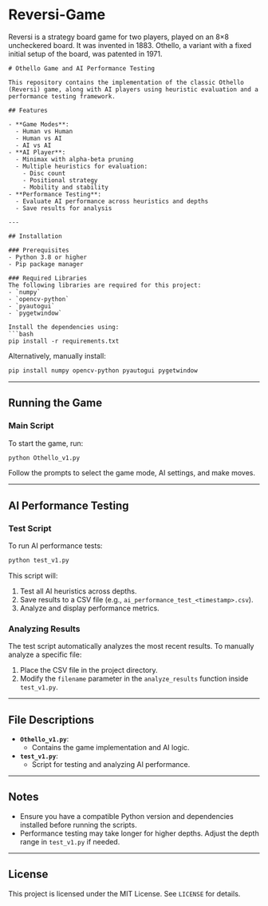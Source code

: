 # Reversi-Game
Reversi is a strategy board game for two players, played on an 8×8 uncheckered board. It was invented in 1883. Othello, a variant with a fixed initial setup of the board, was patented in 1971.


```
# Othello Game and AI Performance Testing

This repository contains the implementation of the classic Othello (Reversi) game, along with AI players using heuristic evaluation and a performance testing framework.

## Features

- **Game Modes**:
  - Human vs Human
  - Human vs AI
  - AI vs AI
- **AI Player**:
  - Minimax with alpha-beta pruning
  - Multiple heuristics for evaluation:
    - Disc count
    - Positional strategy
    - Mobility and stability
- **Performance Testing**:
  - Evaluate AI performance across heuristics and depths
  - Save results for analysis

---

## Installation

### Prerequisites
- Python 3.8 or higher
- Pip package manager

### Required Libraries
The following libraries are required for this project:
- `numpy`
- `opencv-python`
- `pyautogui`
- `pygetwindow`

Install the dependencies using:
```bash
pip install -r requirements.txt
```

Alternatively, manually install:
```bash
pip install numpy opencv-python pyautogui pygetwindow
```

---

## Running the Game

### Main Script
To start the game, run:
```bash
python Othello_v1.py
```

Follow the prompts to select the game mode, AI settings, and make moves.

---

## AI Performance Testing

### Test Script
To run AI performance tests:
```bash
python test_v1.py
```

This script will:
1. Test all AI heuristics across depths.
2. Save results to a CSV file (e.g., `ai_performance_test_<timestamp>.csv`).
3. Analyze and display performance metrics.

### Analyzing Results
The test script automatically analyzes the most recent results. To manually analyze a specific file:
1. Place the CSV file in the project directory.
2. Modify the `filename` parameter in the `analyze_results` function inside `test_v1.py`.

---

## File Descriptions

- **`Othello_v1.py`**:
  - Contains the game implementation and AI logic.
- **`test_v1.py`**:
  - Script for testing and analyzing AI performance.

---

## Notes

- Ensure you have a compatible Python version and dependencies installed before running the scripts.
- Performance testing may take longer for higher depths. Adjust the depth range in `test_v1.py` if needed.

---

## License
This project is licensed under the MIT License. See `LICENSE` for details.

```
